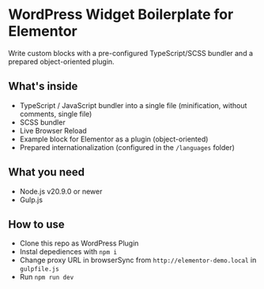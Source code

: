 # WordPress Widget Boilerplate for Elementor

Write custom blocks with a pre-configured TypeScript/SCSS bundler and a prepared object-oriented plugin.

## What's inside

- TypeScript / JavaScript bundler into a single file (minification, without comments, single file)
- SCSS bundler
- Live Browser Reload
- Example block for Elementor as a plugin (object-oriented)
- Prepared internationalization (configured in the `/languages` folder)

## What you need

- Node.js v20.9.0 or newer
- Gulp.js

## How to use

- Clone this repo as WordPress Plugin
- Instal depediences with `npm i`
- Change proxy URL in browserSync from `http://elementor-demo.local` in `gulpfile.js`
- Run `npm run dev`
